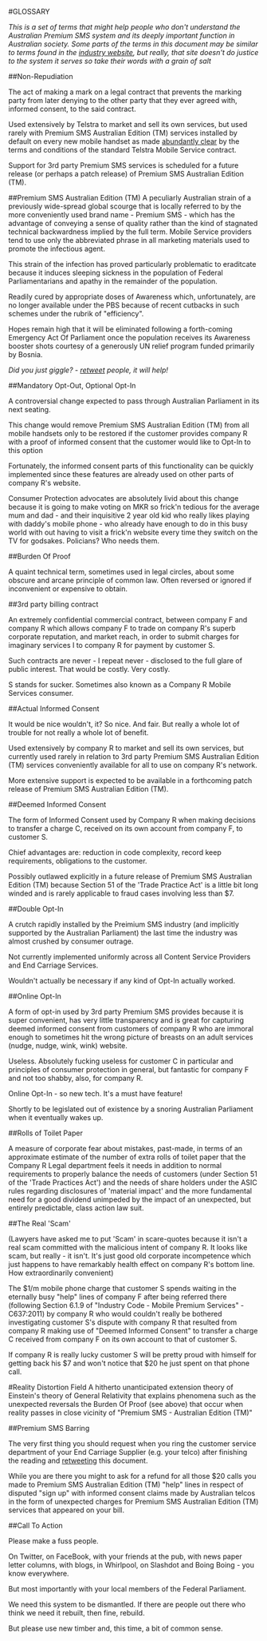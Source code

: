#GLOSSARY

_This is a set of terms that might help people who don't understand the Australian Premium SMS system and its deeply important function in Australian society. Some parts of the terms in this document may be similar to terms found in the [industry website](19sms.com.au), but really, that site doesn't do justice to the system it serves so take their words with a grain of salt_

##Non-Repudiation

The act of making a mark on a legal contract that prevents the marking party from later denying to the other party that they ever agreed with, informed consent, to the said contract.

Used extensively by Telstra to market and sell its own services, but used rarely with Premium SMS Australian Edition (TM) services installed by default on every new mobile handset as made [abundantly clear](https://www.telstra.com.au/help/download/document/things-you-need-to-know-about-telstra-services-c048.pdf) by the terms and conditions of the standard Telstra Mobile Service contract.

Support for 3rd party Premium SMS services is scheduled for a future release (or perhaps a patch release) of Premium SMS Australian Edition (TM).

##Premium SMS Australian Edition (TM)
A peculiarly Australian strain of a previously wide-spread global scourge that is locally referred to by
the more conveniently used brand name - Premium SMS - which has the advantage of conveying a sense of quality rather than the kind of stagnated technical backwardness implied by the full term. Mobile Service providers tend to use only the abbreviated phrase in all marketing materials used to promote the infectious agent.

This strain of the infection has proved particularly problematic to eraditcate because it induces sleeping sickness in the population of Federal Parliamentarians and apathy in the remainder of the population.

Readily cured by appropriate doses of Awareness which, unfortunately, are no longer available under the PBS because of recent cutbacks in such schemes under the rubrik of "efficiency".

Hopes remain high that it will be eliminated following a forth-coming Emergency Act Of Parliament once the population receives its Awareness booster shots courtesy of a generously UN relief program funded primarily by Bosnia.

_Did you just giggle? - [retweet](https://twitter.com/stoppremiumsms/status/720713050790072320) people, it will help!_

##Mandatory Opt-Out, Optional Opt-In

A controversial change expected to pass through Australian Parliament in its next seating.

This change would remove Premium SMS Australian Edition (TM) from all mobile handsets only to be restored if the customer provides company R with a proof of informed consent that the customer would like to
Opt-In to this option

Fortunately, the informed consent parts of this functionality can be quickly implemented since these features are already used on other parts of company R's website.

Consumer Protection advocates are absolutely livid about this change because it is going to make voting on MKR so frick'n tedious for the average mum and dad - and their inquisitive 2 year old kid who really likes
playing with daddy's mobile phone - who already have enough to do in this busy world with out having to visit a frick'n website every time they switch on the TV for godsakes. Policians? Who needs them.

##Burden Of Proof

A quaint technical term, sometimes used in legal circles, about some obscure and arcane principle of common law. Often reversed or ignored if inconvenient or expensive to obtain.

##3rd party billing contract

An extremely confidential commercial contract, between company F and company R which allows company F to trade on company R's superb corporate reputation, and market reach, in order to submit charges for imaginary services I to company R for payment by customer S.

Such contracts are never - I repeat never - disclosed to the full glare of public interest. That would be costly. Very costly.

S stands for sucker. Sometimes also known as a Company R Mobile Services consumer.

##Actual Informed Consent

It would be nice wouldn't, it? So nice. And fair. But really a whole lot of trouble for not really a whole lot of benefit.

Used extensively by company R to market and sell its own services, but currently used rarely in relation to 3rd party Premium SMS Australian Edition (TM) services conveniently available for all to use on company R's network.

More extensive support is expected to be available in a forthcoming patch release of Premium SMS Australian Edition (TM).

##Deemed Informed Consent

The form of Informed Consent used by Company R when making decisions to transfer a charge C, received on its own account from company F, to customer S.

Chief advantages are: reduction in code complexity, record keep requirements, obligations to the customer.

Possibly outlawed explicitly in a future release of Premium SMS Australian Edition (TM) because Section 51 of the 'Trade Practice Act' is a little bit long winded and is rarely applicable to fraud cases involving less than $7.

##Double Opt-In

A crutch rapidly installed by the Preimium SMS industry (and implicitly supported by the Australian Parliament) the last time the industry was almost crushed by consumer outrage.

Not currently implemented uniformly across all Content Service Providers and End Carriage Services.

Wouldn't actually be necessary if any kind of Opt-In actually worked.

##Online Opt-In

A form of opt-in used by 3rd party Premium SMS provides because it is super convenient, has very little transparency and is great for capturing deemed informed consent from customers of company R who are immoral enough to sometimes hit the wrong picture of breasts on an adult services (nudge, nudge, wink, wink) website.

Useless. Absolutely fucking useless for customer C in particular and principles of consumer protection in general, but fantastic for company F and not too shabby, also, for company R.

Online Opt-In - so new tech. It's a must have feature!

Shortly to be legislated out of existence by a snoring Australian Parliament when it eventually wakes up.

##Rolls of Toilet Paper

A measure of corporate fear about mistakes, past-made, in terms of an approximate estimate of the number of extra rolls of toilet paper that the Company R Legal department feels it needs in addition to normal requirements to properly balance the needs of customers (under Section 51 of the 'Trade Practices Act') and the needs of share holders under the ASIC rules regarding disclosures of 'material impact' and the more fundamental need for a good dividend unimpeded by the impact of an unexpected, but entirely predictable, class action law suit.

##The Real 'Scam'

(Lawyers have asked me to put 'Scam' in scare-quotes because it isn't a real scam committed with the malicious intent of company R. It looks like scam, but really - it isn't. It's just good old corporate incompetence which just happens to have remarkably health effect on company R's bottom line. How extraordinarily convenient)

The $1/m mobile phone charge that customer S spends waiting in the eternally busy "help" lines of company F after being referred there (following Section 6.1.9 of "Industry Code - Mobile Premium Services" - C637:2011) by company R who would couldn't really be bothered investigating customer S's dispute with company R that resulted from company R making use of "Deemed Informed Consent" to transfer a charge C received from company F on its own account to that of customer S.

If company R is really lucky customer S will be pretty proud with himself for getting back his $7 and won't notice that $20 he just spent on that phone call.

#Reality Distortion Field
A hitherto unanticipated extension theory of Einstein's theory of General Relativity that explains phenomena such as the unexpected reversals the Burden Of Proof (see above) that occur when reality passes in close vicinity of "Premium SMS - Australian Edition (TM)"

##Premium SMS Barring

The very first thing you should request when you ring the customer service department of your End Carriage Supplier (e.g. your telco) after finishing the reading and [retweeting](https://twitter.com/stoppremiumsms/status/720713050790072320) this document.

While you are there you might to ask for a refund for all those $20 calls you made to Premium SMS Australian Edition (TM) "help" lines in respect of disputed "sign up" with informed consent claims made by Australian telcos in the form of unexpected charges for Premium SMS Australian Edition (TM) services that appeared on your bill.

##Call To Action

Please make a fuss people.

On Twitter, on FaceBook, with your friends at the pub, with news paper letter columns, with blogs, in Whirlpool, on Slashdot and Boing Boing - you know everywhere.

But most importantly with your local members of the Federal Parliament.

We need this system to be dismantled. If there are people out there who think we need it rebuilt, then fine, rebuild.

But please use new timber and, this time, a bit of common sense.
